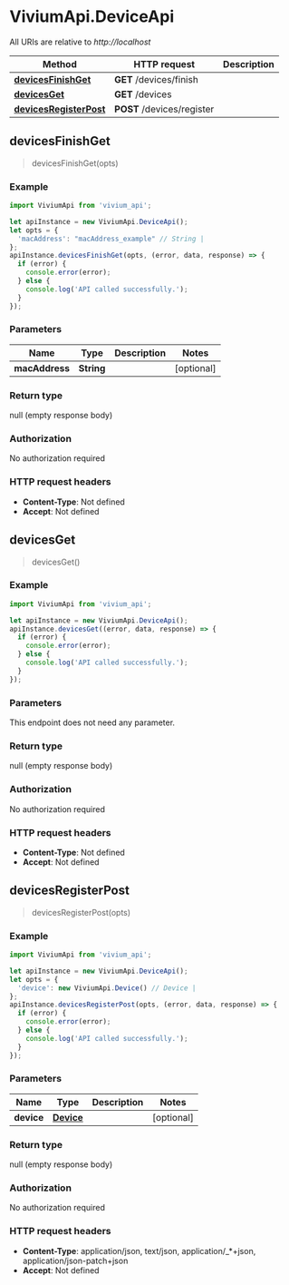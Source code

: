# ViviumApi.DeviceApi

All URIs are relative to *http://localhost*

Method | HTTP request | Description
------------- | ------------- | -------------
[**devicesFinishGet**](DeviceApi.md#devicesFinishGet) | **GET** /devices/finish | 
[**devicesGet**](DeviceApi.md#devicesGet) | **GET** /devices | 
[**devicesRegisterPost**](DeviceApi.md#devicesRegisterPost) | **POST** /devices/register | 



## devicesFinishGet

> devicesFinishGet(opts)



### Example

```javascript
import ViviumApi from 'vivium_api';

let apiInstance = new ViviumApi.DeviceApi();
let opts = {
  'macAddress': "macAddress_example" // String | 
};
apiInstance.devicesFinishGet(opts, (error, data, response) => {
  if (error) {
    console.error(error);
  } else {
    console.log('API called successfully.');
  }
});
```

### Parameters


Name | Type | Description  | Notes
------------- | ------------- | ------------- | -------------
 **macAddress** | **String**|  | [optional] 

### Return type

null (empty response body)

### Authorization

No authorization required

### HTTP request headers

- **Content-Type**: Not defined
- **Accept**: Not defined


## devicesGet

> devicesGet()



### Example

```javascript
import ViviumApi from 'vivium_api';

let apiInstance = new ViviumApi.DeviceApi();
apiInstance.devicesGet((error, data, response) => {
  if (error) {
    console.error(error);
  } else {
    console.log('API called successfully.');
  }
});
```

### Parameters

This endpoint does not need any parameter.

### Return type

null (empty response body)

### Authorization

No authorization required

### HTTP request headers

- **Content-Type**: Not defined
- **Accept**: Not defined


## devicesRegisterPost

> devicesRegisterPost(opts)



### Example

```javascript
import ViviumApi from 'vivium_api';

let apiInstance = new ViviumApi.DeviceApi();
let opts = {
  'device': new ViviumApi.Device() // Device | 
};
apiInstance.devicesRegisterPost(opts, (error, data, response) => {
  if (error) {
    console.error(error);
  } else {
    console.log('API called successfully.');
  }
});
```

### Parameters


Name | Type | Description  | Notes
------------- | ------------- | ------------- | -------------
 **device** | [**Device**](Device.md)|  | [optional] 

### Return type

null (empty response body)

### Authorization

No authorization required

### HTTP request headers

- **Content-Type**: application/json, text/json, application/_*+json, application/json-patch+json
- **Accept**: Not defined

